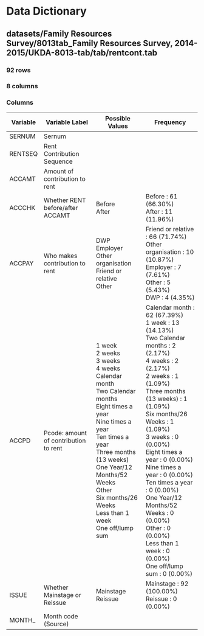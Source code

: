 # Data Dictionary

## datasets/Family Resources Survey/8013tab_Family Resources Survey, 2014-2015/UKDA-8013-tab/tab/rentcont.tab

### 92 rows

### 8 columns

### Columns

| Variable | Variable Label | Possible Values | Frequency |
| --- | --- | --- | --- |
| SERNUM | Sernum |  |  |
| RENTSEQ | Rent Contribution Sequence |  |  |
| ACCAMT | Amount of contribution to rent |  |  |
| ACCCHK | Whether RENT before/after ACCAMT | Before <br/>After  | Before : 61 (66.30%)<br/>After : 11 (11.96%) |
| ACCPAY | Who makes contribution to rent | DWP <br/>Employer <br/>Other organisation <br/>Friend or relative <br/>Other  | Friend or relative : 66 (71.74%)<br/>Other organisation : 10 (10.87%)<br/>Employer : 7 (7.61%)<br/>Other : 5 (5.43%)<br/>DWP : 4 (4.35%) |
| ACCPD | Pcode: amount of contribution to rent | 1 week <br/>2 weeks <br/>3 weeks <br/>4 weeks <br/>Calendar month <br/>Two Calendar months <br/>Eight times a year <br/>Nine times a year <br/>Ten times a year <br/>Three months (13 weeks) <br/>One Year/12  Months/52 Weeks <br/>Other <br/>Six months/26 Weeks <br/>Less than 1 week <br/>One off/lump sum  | Calendar month : 62 (67.39%)<br/>1 week : 13 (14.13%)<br/>Two Calendar months : 2 (2.17%)<br/>4 weeks : 2 (2.17%)<br/>2 weeks : 1 (1.09%)<br/>Three months (13 weeks) : 1 (1.09%)<br/>Six months/26 Weeks : 1 (1.09%)<br/>3 weeks : 0 (0.00%)<br/>Eight times a year : 0 (0.00%)<br/>Nine times a year : 0 (0.00%)<br/>Ten times a year : 0 (0.00%)<br/>One Year/12  Months/52 Weeks : 0 (0.00%)<br/>Other : 0 (0.00%)<br/>Less than 1 week : 0 (0.00%)<br/>One off/lump sum : 0 (0.00%) |
| ISSUE | Whether Mainstage or Reissue | Mainstage <br/>Reissue  | Mainstage : 92 (100.00%)<br/>Reissue : 0 (0.00%) |
| MONTH_ | Month code (Source) |  |  |
